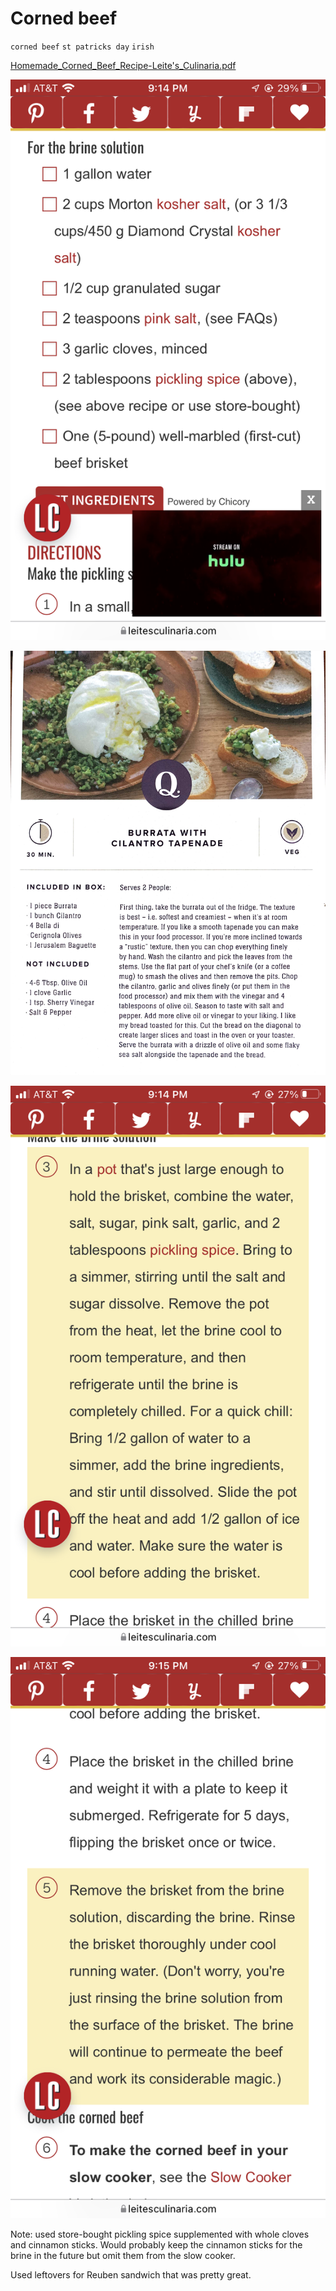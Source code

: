 # Corned beef

`corned beef` `st patricks day` `irish`

[Homemade\_Corned\_Beef\_Recipe\-Leite's\_Culinaria.pdf](./file/Homemade_Corned_Beef_Recipe-Leite's_Culinaria.pdf)

![Image_20220411_212341.png](image/Image_20220411_212341.png)

![Snapshot.jpg](image/Snapshot.jpg)

![Image_20220411_212221.png](image/Image_20220411_212221.png)

![Image_20220411_212243.png](image/Image_20220411_212243.png)

Note: used store\-bought pickling spice supplemented with whole cloves and cinnamon sticks. Would probably keep the cinnamon sticks for the brine in the future but omit them from the slow cooker. 

Used leftovers for Reuben sandwich that was pretty great. 
